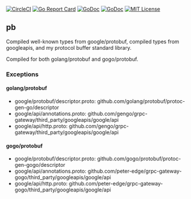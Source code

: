[![CircleCI](https://circleci.com/gh/peter-edge/pb/tree/master.png)](https://circleci.com/gh/peter-edge/pb/tree/master)
[![Go Report Card](http://goreportcard.com/badge/peter-edge/pb)](http://goreportcard.com/report/peter-edge/pb)
[![GoDoc](http://img.shields.io/badge/GoDoc-Reference-blue.svg)](https://godoc.org/go.pedge.io/pb/go)
[![GoDoc](http://img.shields.io/badge/GoDoc-Reference-blue.svg)](https://godoc.org/go.pedge.io/pb/gogo)
[![MIT License](http://img.shields.io/badge/License-MIT-blue.svg)](https://github.com/peter-edge/pb/blob/master/LICENSE)

## pb

Compiled well-known types from google/protobuf, compiled types from googleapis, and my protocol buffer standard library.

Compiled for both golang/protobuf and gogo/protobuf.

### Exceptions

#### golang/protobuf

* google/protobuf/descriptor.proto: github.com/golang/protobuf/protoc-gen-go/descriptor
* google/api/annotations.proto: github.com/gengo/grpc-gateway/third_party/googleapis/google/api
* google/api/http.proto: github.com/gengo/grpc-gateway/third_party/googleapis/google/api

#### gogo/protobuf

* google/protobuf/descriptor.proto: github.com/gogo/protobuf/protoc-gen-gogo/descriptor
* google/api/annotations.proto: github.com/peter-edge/grpc-gateway-gogo/third_party/googleapis/google/api
* google/api/http.proto: github.com/peter-edge/grpc-gateway-gogo/third_party/googleapis/google/api

